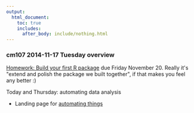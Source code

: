 ```yaml
---
output:
  html_document:
    toc: true
    includes:
      after_body: include/nothing.html
---
```


### cm107 2014-11-17 Tuesday overview

[Homework: Build your first R package](hw10_package.html) due Friday November 20. Really it's "extend and polish the package we built together", if that makes you feel any better :)

Today and Thursday: automating data analysis

  * Landing page for [automating things](automation00_index.html)

